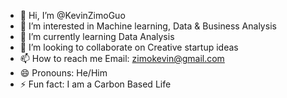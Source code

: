 - 👋 Hi, I’m @KevinZimoGuo
- 👀 I’m interested in Machine learning, Data & Business Analysis 
- 🌱 I’m currently learning Data Analysis
- 💞️ I’m looking to collaborate on Creative startup ideas
- 📫 How to reach me Email: zimokevin@gmail.com
- 😄 Pronouns: He/Him
- ⚡ Fun fact: I am a Carbon Based Life

<!---
KevinZimoGuo/KevinZimoGuo is a ✨ special ✨ repository because its `README.md` (this file) appears on your GitHub profile.
You can click the Preview link to take a look at your changes.
--->
